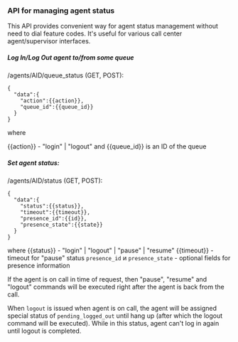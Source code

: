### API for managing agent status
This API provides convenient way for agent status management without need to dial feature codes. It's useful for various call center agent/supervisor interfaces.

##### Log In/Log Out agent to/from some queue

/agents/AID/queue_status (GET, POST):

```
{
  "data":{
    "action":{{action}},
    "queue_id":{{queue_id}}
  }
}
```

where

{{action}} - "login" | "logout"
and {{queue_id}} is an ID of the queue

##### Set agent status:

/agents/AID/status  (GET, POST):
```
{
  "data":{
    "status":{{status}},
    "timeout":{{timeout}},
    "presence_id":{{id}},
    "presence_state":{{state}}
  }
}
```
where
{{status}} - "login" | "logout" | "pause" | "resume"
{{timeout}} - timeout for "pause" status
`presence_id` и `presence_state` - optional fields for presence information

If the agent is on call in time of request, then "pause",  "resume"  and "logout" commands will be executed right after the agent is back from the call.

When `logout` is issued when agent is on call, the agent will be assigned special status of `pending_logged_out` until hang up (after which the logout command will be executed). While in this status, agent can't log in again until logout is completed.
